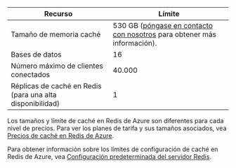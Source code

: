 | Recurso | Límite |
|---------------------------------------------|----------------------------------------|
| Tamaño de memoria caché | 530 GB ([póngase en contacto con nosotros](mailto:wapteams@microsoft.com?subject=Redis%20Cache%20quota%20increase) para obtener más información). |
| Bases de datos | 16 |
| Número máximo de clientes conectados | 40\.000 |
| Réplicas de caché en Redis (para una alta disponibilidad) | 1 |

Los tamaños y límite de caché en Redis de Azure son diferentes para cada nivel de precios. Para ver los planes de tarifa y sus tamaños asociados, vea [Precios de caché en Redis de Azure](http://azure.microsoft.com/pricing/details/cache/).

Para obtener información sobre los límites de configuración de caché en Redis de Azure, vea [Configuración predeterminada del servidor Redis](redis-cache/cache-configure.md#default-redis-server-configuration).

<!---HONumber=Oct15_HO3-->